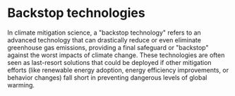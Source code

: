 # Backstop technologies

In climate mitigation science, a "backstop technology" refers to an advanced technology that can drastically reduce or even eliminate greenhouse gas emissions, providing a final safeguard or "backstop" against the worst impacts of climate change. These technologies are often seen as last-resort solutions that could be deployed if other mitigation efforts (like renewable energy adoption, energy efficiency improvements, or behavior changes) fall short in preventing dangerous levels of global warming.
